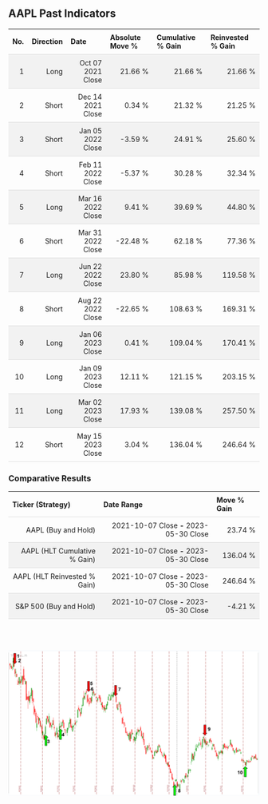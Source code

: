 
<style>
.hits {
            border-collapse: collapse;
            width: 100%;
        }
        .hits th, td {
            padding: 8px;
            border-bottom: 1px solid #ddd;
        }
        
        .hits td {text-align: right;}
        .hits th {text-align: left;}
        
        .hits tr:nth-child(even) {
            background-color: #f2f2f2;
        }
        
        .chartCol {
            width: 50%;
            float: left;
            padding: 20px;
        }  
</style>
    
<br>

## AAPL Past Indicators

<table class="hits">
    <tr>
        <th>No.</th>
        <th>Direction</th>
        <th>Date</th>
        <th>Absolute Move %</th>
        <th>Cumulative % Gain</th>
        <th>Reinvested % Gain</th>
      </tr>
    <tr>
        <td>1</td>
        <td>Long</td>
        <td>Oct 07 2021 Close</td>
        <td>21.66 %</td>
        <td>21.66 %</td>
        <td>21.66 %</td>
    </tr>
    <tr>
        <td>2</td>
        <td>Short</td>
        <td>Dec 14 2021 Close</td>
        <td>0.34 %</td>
        <td>21.32 %</td>
        <td>21.25 %</td>
    </tr>
    <tr>
        <td>3</td>
        <td>Short</td>
        <td>Jan 05 2022 Close</td>
        <td>-3.59 %</td>
        <td>24.91 %</td>
        <td>25.60 %</td>
    </tr>
    <tr>
        <td>4</td>
        <td>Short</td>
        <td>Feb 11 2022 Close</td>
        <td>-5.37 %</td>
        <td>30.28 %</td>
        <td>32.34 %</td>
    </tr>
    <tr>
        <td>5</td>
        <td>Long</td>
        <td>Mar 16 2022 Close</td>
        <td>9.41 %</td>
        <td>39.69 %</td>
        <td>44.80 %</td>
    </tr>
    <tr>
        <td>6</td>
        <td>Short</td>
        <td>Mar 31 2022 Close</td>
        <td>-22.48 %</td>
        <td>62.18 %</td>
        <td>77.36 %</td>
    </tr>
    <tr>
        <td>7</td>
        <td>Long</td>
        <td>Jun 22 2022 Close</td>
        <td>23.80 %</td>
        <td>85.98 %</td>
        <td>119.58 %</td>
    </tr>
    <tr>
        <td>8</td>
        <td>Short</td>
        <td>Aug 22 2022 Close</td>
        <td>-22.65 %</td>
        <td>108.63 %</td>
        <td>169.31 %</td>
    </tr>
    <tr>
        <td>9</td>
        <td>Long</td>
        <td>Jan 06 2023 Close</td>
        <td>0.41 %</td>
        <td>109.04 %</td>
        <td>170.41 %</td>
    </tr>
    <tr>
        <td>10</td>
        <td>Long</td>
        <td>Jan 09 2023 Close</td>
        <td>12.11 %</td>
        <td>121.15 %</td>
        <td>203.15 %</td>
    </tr>
    <tr>
        <td>11</td>
        <td>Long</td>
        <td>Mar 02 2023 Close</td>
        <td>17.93 %</td>
        <td>139.08 %</td>
        <td>257.50 %</td>
    </tr>
    <tr>
        <td>12</td>
        <td>Short</td>
        <td>May 15 2023 Close</td>
        <td>3.04 %</td>
        <td>136.04 %</td>
        <td>246.64 %</td>
    </tr>
    
</table>

### Comparative Results

<table class="hits">
    <thead>
        <th>Ticker (Strategy)</th>
        <th>Date Range</th>
        <th>Move % Gain</th>
    </thead>
    <tbody>
        <tr>
            <td>AAPL (Buy and Hold)</td>
            <td>2021-10-07 Close <b>-</b> 2023-05-30 Close</td>
            <td>23.74 %</td>
        </tr>
        <tr>
            <td>AAPL (HLT Cumulative % Gain)</td>
            <td>2021-10-07 Close <b>-</b> 2023-05-30 Close</td>
            <td>136.04 %</td>
        </tr>
        <tr>
            <td>AAPL (HLT Reinvested % Gain)</td>
            <td>2021-10-07 Close <b>-</b> 2023-05-30 Close</td>
            <td>246.64 %</td>
        </tr>
        <tr>
            <td>S&P 500 (Buy and Hold)</td>
            <td>2021-10-07 Close <b>-</b> 2023-05-30 Close</td>
            <td>-4.21 %</td>
        </tr>
    </tbody>
</table>
<br>
<br>

![Plot](charts/TSLAstatic.png)